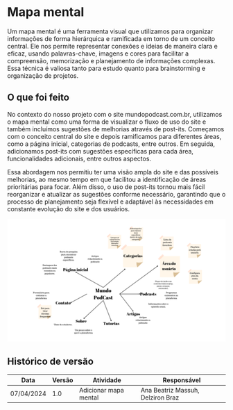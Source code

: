 # Mapa mental 

Um mapa mental é uma ferramenta visual que utilizamos para organizar informações de forma hierárquica e ramificada em torno de um conceito central. Ele nos permite representar conexões e ideias de maneira clara e eficaz, usando palavras-chave, imagens e cores para facilitar a compreensão, memorização e planejamento de informações complexas. Essa técnica é valiosa tanto para estudo quanto para brainstorming e organização de projetos.

## O que foi feito

No contexto do nosso projeto com o site mundopodcast.com.br, utilizamos o mapa mental como uma forma de visualizar o fluxo de uso do site e também incluímos sugestões de melhorias através de post-its. Começamos com o conceito central do site e depois ramificamos para diferentes áreas, como a página inicial, categorias de podcasts, entre outros. Em seguida, adicionamos post-its com sugestões específicas para cada área, funcionalidades adicionais, entre outros aspectos.

Essa abordagem nos permitiu ter uma visão ampla do site e das possíveis melhorias, ao mesmo tempo em que facilitou a identificação de áreas prioritárias para focar. Além disso, o uso de post-its tornou mais fácil reorganizar e atualizar as sugestões conforme necessário, garantindo que o processo de planejamento seja flexível e adaptável às necessidades em constante evolução do site e dos usuários.

![Mapa Mental](docs\images\mapaMental.png)

## Histórico de versão

| Data | Versão | Atividade | Responsável |
| ---- | ------ | --------- | ----------- |
| 07/04/2024 | 1.0 | Adicionar mapa mental | Ana Beatriz Massuh, Delziron Braz |
